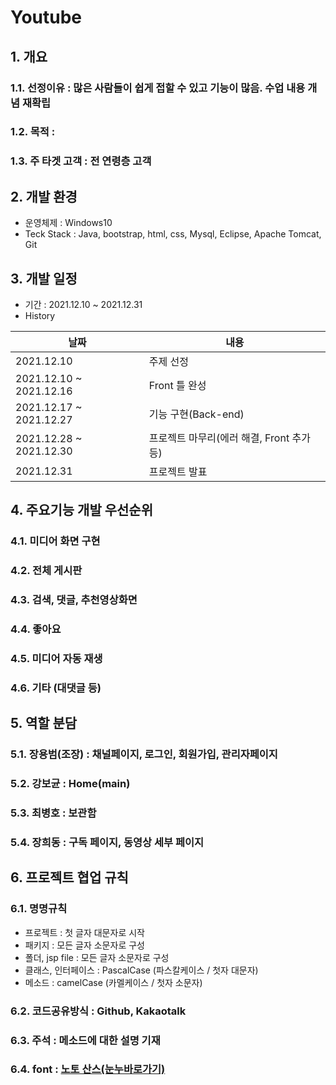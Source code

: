 # Youtube
## 1. 개요
### 1.1. 선정이유 : 많은 사람들이 쉽게 접할 수 있고 기능이 많음. 수업 내용 개념 재확립
### 1.2. 목적 : 
### 1.3. 주 타겟 고객 : 전 연령층 고객  
  
## 2. 개발 환경
- 운영체제 : Windows10  
- Teck Stack : Java, bootstrap, html, css, Mysql, Eclipse, Apache Tomcat, Git  

## 3. 개발 일정
- 기간 : 2021.12.10 ~ 2021.12.31  
- History

|날짜|내용|
|----|----|
|2021.12.10|주제 선정|
|2021.12.10 ~ 2021.12.16|Front 틀 완성|
|2021.12.17 ~ 2021.12.27|기능 구현(Back-end)|
|2021.12.28 ~ 2021.12.30|프로젝트 마무리(에러 해결, Front 추가 등)|
|2021.12.31|프로젝트 발표|

## 4. 주요기능 개발 우선순위
 ### 4.1. 미디어 화면 구현
 ### 4.2. 전체 게시판
 ### 4.3. 검색, 댓글, 추천영상화면
 ### 4.4. 좋아요
 ### 4.5. 미디어 자동 재생
 ### 4.6. 기타 (대댓글 등)  
 
## 5. 역할 분담
 ### 5.1. 장용범(조장) : 채널페이지, 로그인, 회원가입, 관리자페이지
 ### 5.2. 강보균 : Home(main)
 ### 5.3. 최병호 : 보관함
 ### 5.4. 장희동 : 구독 페이지, 동영상 세부 페이지  
 
## 6. 프로젝트 협업 규칙
 ### 6.1. 명명규칙
- 프로젝트 : 첫 글자 대문자로 시작
- 패키지 : 모든 글자 소문자로 구성
- 폴더, jsp file : 모든 글자 소문자로 구성
- 클래스, 인터페이스 : PascalCase (파스칼케이스 / 첫자 대문자)
- 메소드 : camelCase (카멜케이스 / 첫자 소문자)
 ### 6.2. 코드공유방식 : Github, Kakaotalk
 ### 6.3. 주석 : 메소드에 대한 설명 기재
 ### 6.4. font : [노토 산스(눈누바로가기)](https://noonnu.cc/font_page/34) 
